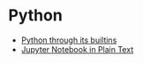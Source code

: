 # Python

- [Python through its builtins](https://sadh.life/post/builtins/#compile-exec-and-eval-how-the-code-works)
- [Jupyter Notebook in Plain Text](https://jupytext.readthedocs.io/en/latest/install.html)
